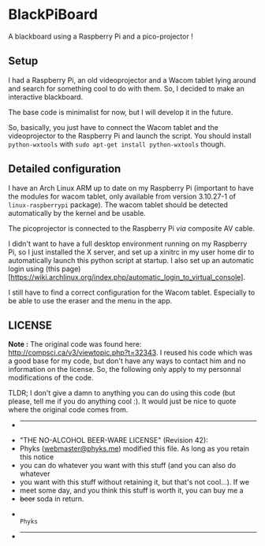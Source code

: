 BlackPiBoard
============

A blackboard using a Raspberry Pi and a pico-projector !

## Setup
I had a Raspberry Pi, an old videoprojector and a Wacom tablet lying around and
search for something cool to do with them. So, I decided to make an interactive
blackboard.

The base code is minimalist for now, but I will develop it in the future.

So, basically, you just have to connect the Wacom tablet and the videoprojector
to the Raspberry Pi and launch the script. You should install `python-wxtools` with `sudo apt-get install python-wxtools` though.

## Detailed configuration

I have an Arch Linux ARM up to date on my Raspberry Pi (important to have the
modules for wacom tablet, only available from version 3.10.27-1 of
`linux-raspberrypi` package). The wacom tablet should be detected automatically
by the kernel and be usable.

The picoprojector is connected to the Raspberry Pi _via_ composite AV cable.

I didn't want to have a full desktop environment running on my Raspberry Pi, so
I just installed the X server, and set up a xinitrc in my user home dir to
automatically launch this python script at startup. I also set up an automatic
login using (this
page)[https://wiki.archlinux.org/index.php/automatic_login_to_virtual_console].

I still have to find a correct configuration for the Wacom tablet. Especially
to be able to use the eraser and the menu in the app.

## LICENSE

**Note :** The original code was found here: http://compsci.ca/v3/viewtopic.php?t=32343.
I reused his code which was a good base for my code, but don't have any ways to
contact him and no information on the license. So, the following only apply to
my personnal modifications of the code.

TLDR; I don't give a damn to anything you can do using this code (but please,
tell me if you do anything cool :). It would just be nice to quote where the
original code comes from.


* -----------------------------------------------------------------------------
* "THE NO-ALCOHOL BEER-WARE LICENSE" (Revision 42):
* Phyks (webmaster@phyks.me) modified this file. As long as you retain this notice
* you can do whatever you want with this stuff (and you can also do whatever
* you want with this stuff without retaining it, but that's not cool...). If we
* meet some day, and you think this stuff is worth it, you can buy me a
* <del>beer</del> soda in return.
*																		Phyks
* ------------------------------------------------------------------------------
